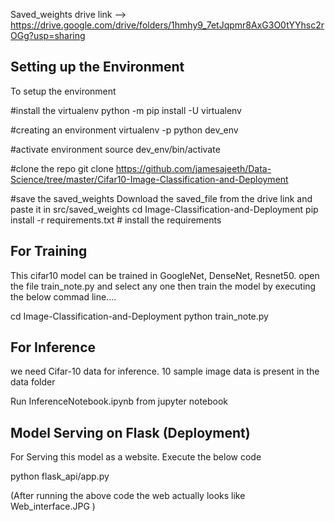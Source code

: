 Saved_weights drive link -->  https://drive.google.com/drive/folders/1hmhy9_7etJqpmr8AxG3O0tYYhsc2rOGg?usp=sharing

## Setting up the Environment

To setup the environment 

#install the virtualenv
python -m pip install -U virtualenv 

#creating an environment
virtualenv -p python dev_env

#activate environment
source dev_env/bin/activate 

#clone the repo
git clone https://github.com/jamesajeeth/Data-Science/tree/master/Cifar10-Image-Classification-and-Deployment

#save the saved_weights
Download the saved_file from the drive link and paste it in src/saved_weights
cd Image-Classification-and-Deployment
pip install -r requirements.txt # install the requirements



## For Training

This cifar10 model can be trained in GoogleNet, DenseNet, Resnet50.
open the file train_note.py and select any one then train the model by executing the below commad line....

cd Image-Classification-and-Deployment
python train_note.py 


## For Inference

 we need Cifar-10 data for inference. 10 sample image data is present in the data folder


Run InferenceNotebook.ipynb from jupyter notebook


## Model Serving on Flask (Deployment)

For Serving this model as a website. Execute the below code


python flask_api/app.py

(After running the above code the web actually looks like Web_interface.JPG )
